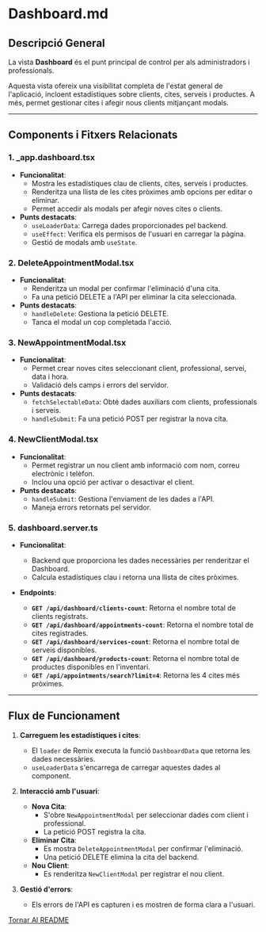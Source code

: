 # Dashboard.md

## Descripció General

La vista **Dashboard** és el punt principal de control per als administradors i professionals. 

Aquesta vista ofereix una visibilitat completa de l'estat general de l'aplicació, incloent estadístiques sobre clients, cites, serveis i productes. A més, permet gestionar cites i afegir nous clients mitjançant modals.

---

## Components i Fitxers Relacionats

### 1. **_app.dashboard.tsx**
- **Funcionalitat**:
  - Mostra les estadístiques clau de clients, cites, serveis i productes.
  - Renderitza una llista de les cites pròximes amb opcions per editar o eliminar.
  - Permet accedir als modals per afegir noves cites o clients.
- **Punts destacats**:
  - `useLoaderData`: Carrega dades proporcionades pel backend.
  - `useEffect`: Verifica els permisos de l'usuari en carregar la pàgina.
  - Gestió de modals amb `useState`.

### 2. **DeleteAppointmentModal.tsx**
- **Funcionalitat**:
  - Renderitza un modal per confirmar l'eliminació d'una cita.
  - Fa una petició DELETE a l'API per eliminar la cita seleccionada.
- **Punts destacats**:
  - `handleDelete`: Gestiona la petició DELETE.
  - Tanca el modal un cop completada l'acció.

### 3. **NewAppointmentModal.tsx**
- **Funcionalitat**:
  - Permet crear noves cites seleccionant client, professional, servei, data i hora.
  - Validació dels camps i errors del servidor.
- **Punts destacats**:
  - `fetchSelectableData`: Obté dades auxiliars com clients, professionals i serveis.
  - `handleSubmit`: Fa una petició POST per registrar la nova cita.

### 4. **NewClientModal.tsx**
- **Funcionalitat**:
  - Permet registrar un nou client amb informació com nom, correu electrònic i telèfon.
  - Inclou una opció per activar o desactivar el client.
- **Punts destacats**:
  - `handleSubmit`: Gestiona l'enviament de les dades a l'API.
  - Maneja errors retornats pel servidor.

### 5. **dashboard.server.ts**
- **Funcionalitat**:
  - Backend que proporciona les dades necessàries per renderitzar el Dashboard.
  - Calcula estadístiques clau i retorna una llista de cites pròximes.

- **Endpoints**:
  - **`GET /api/dashboard/clients-count`**: Retorna el nombre total de clients registrats.
  - **`GET /api/dashboard/appointments-count`**: Retorna el nombre total de cites registrades.
  - **`GET /api/dashboard/services-count`**: Retorna el nombre total de serveis disponibles.
  - **`GET /api/dashboard/products-count`**: Retorna el nombre total de productes disponibles en l'inventari.
  - **`GET /api/appointments/search?limit=4`**: Retorna les 4 cites més pròximes.

---

## Flux de Funcionament

1. **Carreguem les estadístiques i cites**:
   - El `loader` de Remix executa la funció `DashboardData` que retorna les dades necessàries.
   - `useLoaderData` s'encarrega de carregar aquestes dades al component.

2. **Interacció amb l'usuari**:
   - **Nova Cita**:
     - S'obre `NewAppointmentModal` per seleccionar dades com client i professional.
     - La petició POST registra la cita.
   - **Eliminar Cita**:
     - Es mostra `DeleteAppointmentModal` per confirmar l'eliminació.
     - Una petició DELETE elimina la cita del backend.
   - **Nou Client**:
     - Es renderitza `NewClientModal` per registrar el nou client.

3. **Gestió d'errors**:
   - Els errors de l'API es capturen i es mostren de forma clara a l'usuari.

[Tornar Al README](../../README.md)